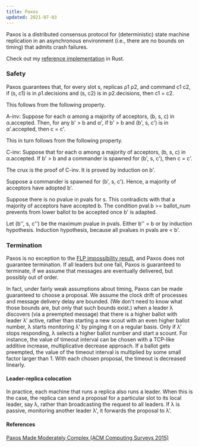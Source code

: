 ```yaml
---
title: Paxos
updated: 2021-07-03
---
```


Paxos is a distributed consensus protocol for (deterministic) state machine replication in an asynchronous environment (i.e., there are no bounds on timing) that admits crash failures.

Check out my [reference implementation](https://github.com/keikonakata/rustMisc/tree/master/paxos) in Rust.

### Safety

Paxos guarantees that, for every slot s, replicas ρ1 ρ2, and command c1 c2,
if (s, c1) is in ρ1.decisions and (s, c2) is in ρ2.decisions, then c1 = c2.

This follows from the following property.

A-inv: Suppose for each α among a majority of acceptors, (b, s, c) in α.accepted.
Then, for any b' > b and α', if b' > b and (b', s, c') is in α'.accepted, then c = c'.

This in turn follows from the following property.

C-inv: Suppose that for each α among a majority of acceptors, (b, s, c) in α.accepted.
If b' > b and a commander is spawned for (b', s, c'), then c = c'.

The crux is the proof of C-inv.
It is proved by induction on b'.

Suppose a commander is spawned for (b', s, c').
Hence, a majority of acceptors have adopted b'.

Suppose there is no pvalue in pvals for s. This contradicts with that a majority of acceptors have accepted b.
The condition pval.b >= ballot_num prevents from lower ballot to be accepted once b' is adapted.

Let (b'', s, c'') be the maximum pvalue in pvals. Either b'' = b or by induction hypothesis. Induction hypothesis, because all pvalues in pvals are < b'.

### Termination

Paxos is no exception to the [FLP impossibility result](./2021-04-10-FLP.html), and Paxos does not guarantee termination.
If all leaders but one fail, Paxos is guaranteed to terminate, if we assume that
 messages are eventually delivered, but possibly out of order.

In fact, under fairly weak assumptions about timing, Paxos can be made guaranteed to choose a proposal.
We assume the clock drift of processes and message delivery delay are bounded.
(We don't need to know what those bounds are, but only that such bounds exist.)
when a leader λ discovers (via a preempted message) that there is a higher ballot with leader λ' active, rather than starting a new scout with an even higher ballot number, λ starts monitoring λ' by pinging it on a regular basis.
Only if λ' stops responding, λ selects a higher ballot number and start a scount.
For instance, the value of timeout interval can be chosen with a TCP-like additive increase, multiplicative decrease approach.
If a ballot gets preempted, the value of the timeout interval is multiplied by some small factor larger than 1.
With each chosen proposal, the timeout is decreased linearly.

#### Leader-replica colocation

In practice, each machine that runs a replica also runs a leader.
When this is the case, the replica can send a proposal for a particular slot to its local leader, say λ, rather than broadcasting the request to all leaders.
If λ is passive, monitoring another leader λ', it forwards the proposal to λ'.

#### References

[Paxos Made Moderately Complex (ACM Computing Surveys 2015)](https://dl.acm.org/doi/10.1145/2673577)